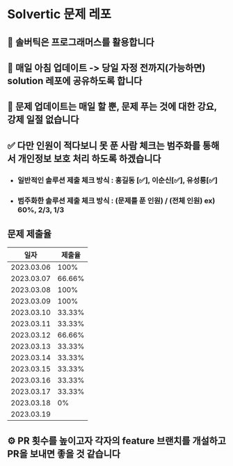# Solvertic 문제 레포

## 🧐 솔버틱은 프로그래머스를 활용합니다

## 🫡 매일 아침 업데이트 -> 당일 자정 전까지(가능하면) solution 레포에 공유하도록 합니다

## 👻 문제 업데이트는 매일 할 뿐, 문제 푸는 것에 대한 강요, 강제 일절 없습니다

## ✅ 다만 인원이 적다보니 못 푼 사람 체크는 범주화를 통해서 개인정보 보호 처리 하도록 하겠습니다

- ### 일반적인 솔루션 제출 체크 방식 : 홍길동 [✅], 이순신[✅], 유성룡[✅]

- ### 범주화한 솔루션 제출 체크 방식 : (문제를 푼 인원) / (전체 인원) ex) 60%, 2/3, 1/3

## 문제 제출율

|일자|제출율|
|---|---|
|2023.03.06|100%|
|2023.03.07|66.66%|
|2023.03.08|100%|
|2023.03.09|100%|
|2023.03.10|33.33%|
|2023.03.11|33.33%|
|2023.03.12|66.66%|
|2023.03.13|33.33%|
|2023.03.14|33.33%|
|2023.03.15|33.33%|
|2023.03.16|33.33%|
|2023.03.17|33.33%|
|2023.03.18|0%|
|2023.03.19||

## ⚙️ PR 횟수를 높이고자 각자의 feature 브랜치를 개설하고 PR을 보내면 좋을 것 같습니다
